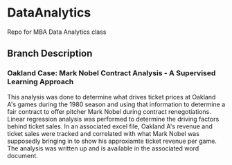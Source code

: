 # DataAnalytics
Repo for MBA Data Analytics class

## Branch Description
### Oakland Case:  Mark Nobel Contract Analysis - A Supervised Learning Approach
This analysis was done to determine what drives ticket prices at Oakland A's games during the 1980 season and using that information to determine a fair contract to offer pitcher Mark Nobel during contract renegotiations.  Linear regression analysis was performed to determine the driving factors behind ticket sales.  In an associated excel file, Oakland A's revenue and ticket sales were tracked and correlated with what Mark Nobel was supposedly bringing in to show his approxiamte ticket revenue per game.  The analysis was written up and is available in the associated word document.
